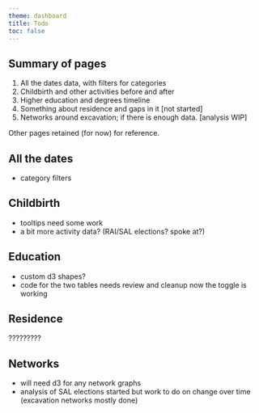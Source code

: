 ```yaml
---
theme: dashboard
title: Todo
toc: false
---
```


Summary of pages
------

1. All the dates data, with filters for categories
2. Childbirth and other activities before and after
3. Higher education and degrees timeline 
4. Something about residence and gaps in it [not started] 
5. Networks around excavation; if there is enough data. [analysis WIP] 

Other pages retained (for now) for reference. 

 

All the dates
------------
 
- category filters



Childbirth
----------

- tooltips need some work
- a bit more activity data? (RAI/SAL elections? spoke at?)



Education
--------

- custom d3 shapes?
- code for the two tables needs review and cleanup now the toggle is working


Residence
--------

?????????


Networks
-------

- will need d3 for any network graphs
- analysis of SAL elections started but work to do on change over time (excavation networks mostly done)
